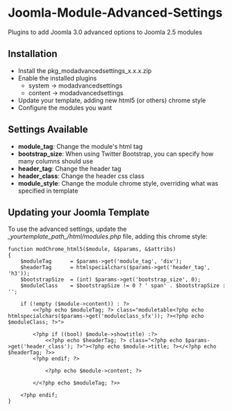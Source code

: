 Joomla-Module-Advanced-Settings
===============================

Plugins to add Joomla 3.0 advanced options to Joomla 2.5 modules

Installation
------------
- Install the pkg_modadvancedsettings_x.x.x.zip
- Enable the installed plugins
	- system -> modadvancedsettings
	- content -> modadvancedsettings
- Update your template, adding new html5 (or others) chrome style
- Configure the modules you want

Settings Available
------------------

- **module_tag**: Change the module's html tag
- **bootstrap_size**: When using Twitter Bootstrap, you can specify how many columns should use
- **header_tag**: Change the header tag
- **header_class**: Change the header css class
- **module_style**: Change the module chrome style, overriding what was specified in template

Updating your Joomla Template
---------------------------

To use the advanced settings, update the *\_yourtemplate_path_/html/modules.php* file, adding this chrome style:

	function modChrome_html5($module, &$params, &$attribs)
	{
		$moduleTag      = $params->get('module_tag', 'div');
		$headerTag      = htmlspecialchars($params->get('header_tag', 'h3'));
		$bootstrapSize  = (int) $params->get('bootstrap_size', 0);
		$moduleClass    = $bootstrapSize != 0 ? ' span' . $bootstrapSize : '';

		if (!empty ($module->content)) : ?>
			<<?php echo $moduleTag; ?> class="moduletable<?php echo htmlspecialchars($params->get('moduleclass_sfx')); ?><?php echo $moduleClass; ?>">

			<?php if ((bool) $module->showtitle) :?>
				<<?php echo $headerTag; ?> class="<?php echo $params->get('header_class'); ?>"><?php echo $module->title; ?></<?php echo $headerTag; ?>>
			<?php endif; ?>

				<?php echo $module->content; ?>

			</<?php echo $moduleTag; ?>>

		<?php endif;
	}
